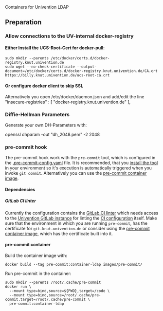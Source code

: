 Containers for Univention LDAP

## Preparation

### Allow connections to the UV-internal docker-registry

#### Either Install the UCS-Root-Cert for docker-pull:

    sudo mkdir --parents /etc/docker/certs.d/docker-registry.knut.univention.de
    sudo wget --no-check-certificate --output-document=/etc/docker/certs.d/docker-registry.knut.univention.de/CA.crt https://billy.knut.univention.de/ucs-root-ca.crt


#### Or configure docker client to skip SSL

Alternatively you open /etc/docker/daemon.json and add/edit the line
    "insecure-registries" : [ "docker-registry.knut.univention.de" ],


### Diffie-Hellman Parameters

Generate your own DH-Parameters with:

   openssl dhparam -out "dh_2048.pem" -2 2048


### pre-commit hook

The pre-commit hook work with the `pre-commit` tool, which is configured
in the [.pre-commit-config.yaml](.pre-commit-config.yaml) file.
It is recommended, that you [install the tool](
https://pre-commit.com/#installation) in your environment so it's execution
is automatically triggered when you invoke `git commit`.
Alternatively you can use the [pre-commit container image](
#pre-commit-container).

#### Dependencies

##### GitLab CI linter

Currently the configuration contains the [GitLab CI linter](
https://gitlab.com/devopshq/gitlab-ci-linter) which needs access
to the [Univention GitLab instance](https://git.knut.univention.de/)
for linting the [CI configuration](.gitlab-ci.yml) itself.
Make sure that the environment in which you are running `pre-commit`, has the
certificate for `git.knut.univention.de` or consider using the
[pre-commit container image](#pre-commit-container),
which has the certificate built into it.


#### pre-commit container

Build the container image with:

    docker build --tag pre-commit:container-ldap images/pre-commit/

Run pre-commit in the container:

    sudo mkdir --parents /root/.cache/pre-commit
    docker run \
      --mount type=bind,source=${PWD},target=/code \
      --mount type=bind,source=/root/.cache/pre-commit,target=/root/.cache/pre-commit \
      pre-commit:container-ldap
